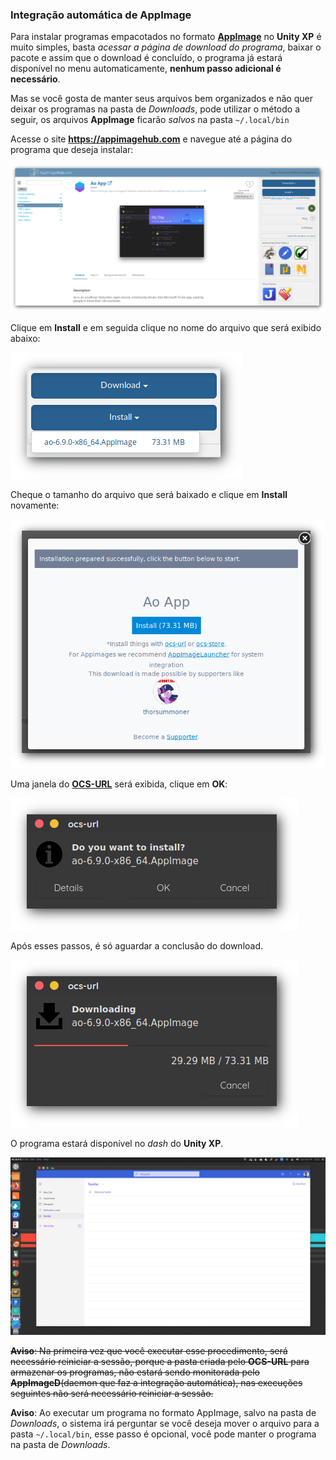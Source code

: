### Integração automática de AppImage

Para instalar programas empacotados no formato [**AppImage**](https://appimage.org/) no **Unity XP** é muito simples, basta _acessar a página de download do programa_, baixar o pacote e assim que o download é concluído, o programa já estará disponível no menu automaticamente, **nenhum passo adicional é necessário**.

Mas se você gosta de manter seus arquivos bem organizados e não quer deixar os programas na pasta de _Downloads_, pode utilizar o método a seguir, os arquivos **AppImage** ficarão _salvos_ na pasta `~/.local/bin`

Acesse o site **https://appimagehub.com** e navegue até a página do programa que deseja instalar:

![appimagehub](images/appimagehub.png)

Clique em **Install** e em seguida clique no nome do arquivo que será exibido abaixo:

![appimagehub-install](images/appimagehub-install.png)

Cheque o tamanho do arquivo que será baixado e clique em **Install** novamente:

![appimagehub-install-start](images/appimagehub-install-start.png)

Uma janela do [**OCS-URL**](https://www.pling.com/s/OpenSuse-Packages/p/1136805/) será exibida, clique em **OK**:

![ocs-url-confirm](images/ocs-url-confirm.png)

Após esses passos, é só aguardar a conclusão do download.

![ocs-url-download](images/ocs-url-download.png)

O programa estará disponível no _dash_ do **Unity XP**.

![appimage-ao](images/appimage-ao.png)

~~**Aviso**: Na primeira vez que você executar esse procedimento, será necessário reiniciar a sessão, porque a pasta criada pelo **OCS-URL** para armazenar os programas, não estará sendo monitorada pelo **AppImageD**(daemon que faz a integração automática), nas execuções seguintes não será necessário reiniciar a sessão.~~

**Aviso**: Ao executar um programa no formato AppImage, salvo na pasta de _Downloads_, o sistema irá perguntar se você deseja mover o arquivo para a pasta `~/.local/bin`, esse passo é opcional, você pode manter o programa na pasta de _Downloads_.
